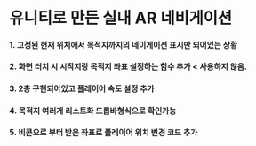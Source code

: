 # 유니티로 만든 실내 AR 네비게이션

#### 1. 고정된 현재 위치에서 목적지까지의 네이게이션 표시만 되어있는 상황

#### 2. 화면 터치 시 시작지랑 목적지 좌표 설정하는 함수 추가 < 사용하지 않음.

#### 3. 2층 구현되어있고 플레이어 속도 설정 추가

#### 4. 목적지 여러개 리스트화 드롭바형식으로 확인가능

#### 5. 비콘으로 부터 받은 좌표로 플레이어 위치 변경 코드 추가
